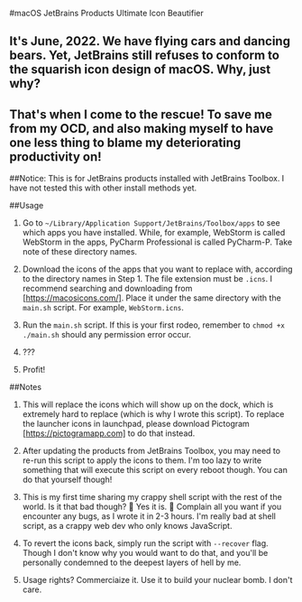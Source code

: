 #macOS JetBrains Products Ultimate Icon Beautifier

## It's June, 2022. We have flying cars and dancing bears. Yet, JetBrains still refuses to conform to the squarish icon design of macOS. Why, just why?

## That's when I come to the rescue! To save me from my OCD, and also making myself to have one less thing to blame my deteriorating productivity on!

##Notice: This is for JetBrains products installed with JetBrains Toolbox. I have not tested this with other install methods yet.

##Usage

1. Go to `~/Library/Application Support/JetBrains/Toolbox/apps` to see which apps you have installed. While, for example, WebStorm is called WebStorm in the apps, PyCharm Professional is called PyCharm-P. Take note of these directory names.

2. Download the icons of the apps that you want to replace with, according to the directory names in Step 1. The file extension must be `.icns`. I recommend searching and downloading from [https://macosicons.com/]. Place it under the same directory with the `main.sh` script. For example, `WebStorm.icns`.

3. Run the `main.sh` script. If this is your first rodeo, remember to `chmod +x ./main.sh` should any permission error occur.

4. ???

5. Profit!


##Notes

1. This will replace the icons which will show up on the dock, which is extremely hard to replace (which is why I wrote this script). To replace the launcher icons in launchpad, please download Pictogram [https://pictogramapp.com] to do that instead.

2. After updating the products from JetBrains Toolbox, you may need to re-run this script to apply the icons to them. I'm too lazy to write something that will execute this script on every reboot though. You can do that yourself though!

3. This is my first time sharing my crappy shell script with the rest of the world. Is it that bad though? 🥶 Yes it is. 🥶 Complain all you want if you encounter any bugs, as I wrote it in 2-3 hours. I'm really bad at shell script, as a crappy web dev who only knows JavaScript.

4. To revert the icons back, simply run the script with `--recover` flag. Though I don't know why you would want to do that, and you'll be personally condemned to the deepest layers of hell by me.

5. Usage rights? Commerciaize it. Use it to build your nuclear bomb. I don't care.